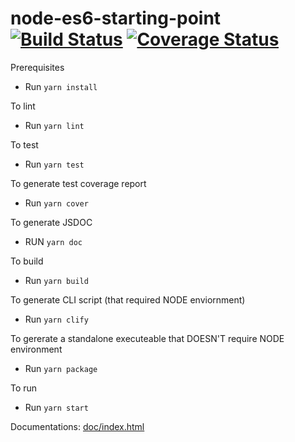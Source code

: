 # node-es6-starting-point [![Build Status](https://travis-ci.org/alanzhaonys/node-es6-starting-point.svg?branch=master)](https://travis-ci.org/alanzhaonys/node-es6-starting-point) [![Coverage Status](https://coveralls.io/repos/github/alanzhaonys/node-es6-starting-point/badge.svg)](https://coveralls.io/github/alanzhaonys/node-es6-starting-point)

Prerequisites
- Run `yarn install`

To lint
- Run `yarn lint`

To test
- Run `yarn test`

To generate test coverage report
- Run `yarn cover`

To generate JSDOC
- RUN `yarn doc`

To build
- Run `yarn build`

To generate CLI script (that required NODE enviornment)
- Run `yarn clify`

To gererate a standalone executeable that DOESN'T require NODE environment
- Run `yarn package`

To run
- Run `yarn start`

Documentations: [doc/index.html](doc/index.html)
